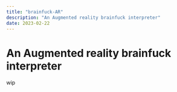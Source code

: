 ```yaml
---
title: "brainfuck-AR"
description: "An Augmented reality brainfuck interpreter"
date: 2023-02-22
---
```


# An Augmented reality brainfuck interpreter

wip
